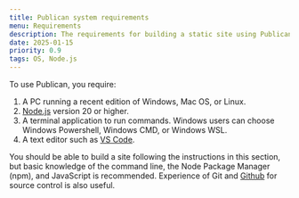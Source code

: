 ```yaml
---
title: Publican system requirements
menu: Requirements
description: The requirements for building a static site using Publican.
date: 2025-01-15
priority: 0.9
tags: OS, Node.js
---
```


To use Publican, you require:

1. A PC running a recent edition of Windows, Mac OS, or Linux.
1. [Node.js](https://nodejs.org/) version 20 or higher.
1. A terminal application to run commands. Windows users can choose Windows Powershell, Windows CMD, or Windows WSL.
1. A text editor such as [VS Code](https://code.visualstudio.com/).

You should be able to build a site following the instructions in this section, but basic knowledge of the command line, the Node Package Manager (npm), and JavaScript is recommended. Experience of Git and [Github](https://github.com/) for source control is also useful.
